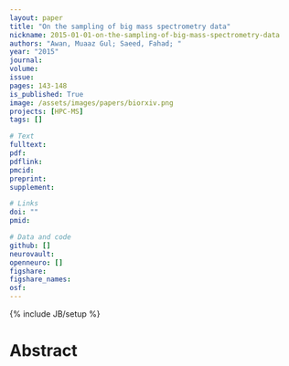 ```yaml
---
layout: paper
title: "On the sampling of big mass spectrometry data"
nickname: 2015-01-01-on-the-sampling-of-big-mass-spectrometry-data
authors: "Awan, Muaaz Gul; Saeed, Fahad; "
year: "2015"
journal: 
volume: 
issue:
pages: 143-148
is_published: True
image: /assets/images/papers/biorxiv.png
projects: [HPC-MS]
tags: []

# Text
fulltext:
pdf:
pdflink:
pmcid:
preprint: 
supplement:

# Links
doi: ""
pmid:

# Data and code
github: []
neurovault:
openneuro: []
figshare:
figshare_names:
osf:
---
```

{% include JB/setup %}

# Abstract



